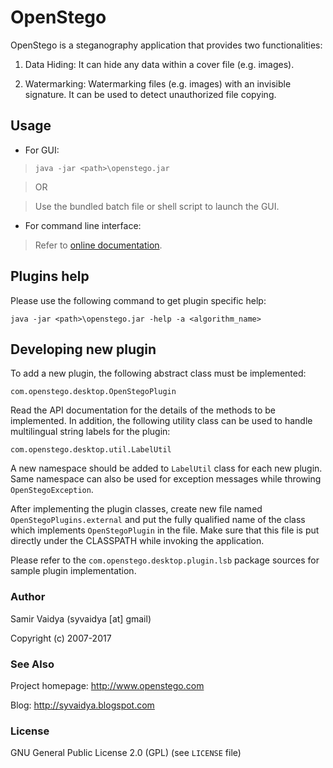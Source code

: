 # OpenStego

OpenStego is a steganography application that provides two functionalities:

1. Data Hiding: It can hide any data within a cover file (e.g. images).

2. Watermarking: Watermarking files (e.g. images) with an invisible signature. It can be used to detect unauthorized file copying.

## Usage

* For GUI:

> `java -jar <path>\openstego.jar`

> OR

> Use the bundled batch file or shell script to launch the GUI.

* For command line interface:

> Refer to [online documentation](http://www.openstego.com/cmdline.html).

## Plugins help
Please use the following command to get plugin specific help:

`java -jar <path>\openstego.jar -help -a <algorithm_name>`


## Developing new plugin

To add a new plugin, the following abstract class must be implemented:

`com.openstego.desktop.OpenStegoPlugin`

Read the API documentation for the details of the methods to be implemented. In addition, the following utility class can be used to handle multilingual string labels for the plugin:

`com.openstego.desktop.util.LabelUtil`

A new namespace should be added to `LabelUtil` class for each new plugin. Same namespace can also be used for exception messages while throwing `OpenStegoException`.

After implementing the plugin classes, create new file named `OpenStegoPlugins.external` and put the fully qualified name of the class which implements `OpenStegoPlugin` in the file. Make sure that this file is put directly under the CLASSPATH while invoking the application.

Please refer to the `com.openstego.desktop.plugin.lsb` package sources for sample plugin implementation.

### Author

Samir Vaidya (syvaidya [at] gmail)

Copyright (c) 2007-2017

### See Also

Project homepage: http://www.openstego.com

Blog: http://syvaidya.blogspot.com

### License

GNU General Public License 2.0 (GPL) (see ```LICENSE``` file)

